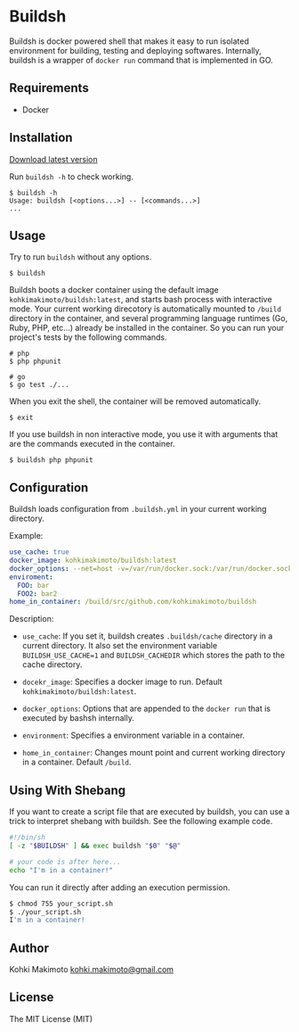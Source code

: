 # Buildsh

Buildsh is docker powered shell that makes it easy to run isolated environment for building, testing and deploying softwares.
Internally, buildsh is a wrapper of `docker run` command that is implemented in GO.

## Requirements

* Docker

## Installation

[Download latest version](https://github.com/kohkimakimoto/buildsh/releases/latest)

Run `buildsh -h` to check working.

```
$ buildsh -h
Usage: buildsh [<options...>] -- [<commands...>]
...
```

## Usage

Try to run `buildsh` without any options.

```
$ buildsh
```

Buildsh boots a docker container using the default image `kohkimakimoto/buildsh:latest`, and starts bash process with interactive mode.
Your current working direcotory is automatically mounted to `/build` directory in the container, and several programming language runtimes (Go, Ruby, PHP, etc...) already be installed in the container. 
So you can run your project's tests by the following commands.

```
# php
$ php phpunit

# go
$ go test ./...
```

When you exit the shell, the container will be removed automatically.

```
$ exit
```

If you use buildsh in non interactive mode, you use it with arguments that are the commands executed in the container.

```
$ buildsh php phpunit
```

## Configuration

Buildsh loads configuration from `.buildsh.yml` in your current working directory. 

Example:

```yaml
use_cache: true
docker_image: kohkimakimoto/buildsh:latest
docker_options: --net=host -v=/var/run/docker.sock:/var/run/docker.sock
enviroment:
  FOO: bar
  FOO2: bar2
home_in_container: /build/src/github.com/kohkimakimoto/buildsh
```

Description:

* `use_cache`: If you set it, buildsh creates `.buildsh/cache` directory in a current directory. It also set the environment variable `BUILDSH_USE_CACHE=1` and `BUILDSH_CACHEDIR` which stores the path to the cache directory.

* `docekr_image`: Specifies a docker image to run. Default `kohkimakimoto/buildsh:latest`.

* `docker_options`: Options that are appended to the `docker run` that is executed by bashsh internally.

* `environment`: Specifies a environment variable in a container. 

* `home_in_container`: Changes mount point and current working directory in a container. Default `/build`.

## Using With Shebang

If you want to create a script file that are executed by buildsh, you can use a trick to interpret shebang with buildsh. See the following example code.

```sh
#!/bin/sh
[ -z "$BUILDSH" ] && exec buildsh "$0" "$@"

# your code is after here...
echo "I'm in a container!"
```

You can run it directly after adding an execution permission.

```sh
$ chmod 755 your_script.sh
$ ./your_script.sh
I'm in a container!
```




## Author

Kohki Makimoto <kohki.makimoto@gmail.com>

## License

The MIT License (MIT)
